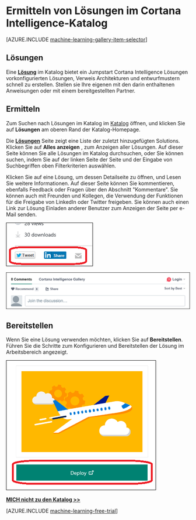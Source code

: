 <properties
    pageTitle="Cortana Intelligence Katalog Lösungen | Microsoft Azure"
    description="Ermitteln Sie im Katalog Cortana Intelligence Lösungen."
    services="machine-learning"
    documentationCenter=""
    authors="garyericson"
    manager="jhubbard"
    editor="cgronlun"/>

<tags
    ms.service="machine-learning"
    ms.workload="data-services"
    ms.tgt_pltfrm="na"
    ms.devlang="na"
    ms.topic="article"
    ms.date="10/13/2016"
    ms.author="roopalik;garye"/>


# <a name="discover-solutions-in-the-cortana-intelligence-gallery"></a>Ermitteln von Lösungen im Cortana Intelligence-Katalog

[AZURE.INCLUDE [machine-learning-gallery-item-selector](../../includes/machine-learning-gallery-item-selector.md)]

## <a name="solutions"></a>Lösungen

Eine **[Lösung](https://gallery.cortanaintelligence.com/solutions)** im Katalog bietet ein Jumpstart Cortana Intelligence Lösungen vorkonfigurierten Lösungen, Verweis Architekturen und entwurfmustern schnell zu erstellen.
Stellen sie Ihre eigenen mit den darin enthaltenen Anweisungen oder mit einem bereitgestellten Partner.  


## <a name="discover"></a>Ermitteln

  Zum Suchen nach Lösungen im Katalog im [Katalog](http://gallery.cortanaintelligence.com) öffnen, und klicken Sie auf **Lösungen** 
 am oberen Rand der Katalog-Homepage.

 Die **[Lösungen](https://gallery.cortanaintelligence.com/solutions)** 
 Seite zeigt eine Liste der zuletzt hinzugefügten Solutions.
Klicken Sie auf **Alles anzeigen** , zum Anzeigen aller Lösungen.
Auf dieser Seite können Sie alle Lösungen im Katalog durchsuchen, oder Sie können suchen, indem Sie auf der linken Seite der Seite und der Eingabe von Suchbegriffen oben Filterkriterien auswählen.

 Klicken Sie auf eine Lösung, um dessen Detailseite zu öffnen, und Lesen Sie weitere Informationen. Auf dieser Seite können Sie kommentieren, ebenfalls Feedback oder Fragen über den Abschnitt "Kommentare". Sie können auch mit Freunden und Kollegen, die Verwendung der Funktionen für die Freigabe von LinkedIn oder Twitter freigeben. Sie können auch einen Link zur Lösung Einladen anderer Benutzer zum Anzeigen der Seite per e-Mail senden.

![Dieses Element für Freunde freigeben](media\machine-learning-gallery-how-to-use-contribute-publish\share-links.png)

![Fügen Sie eigene Kommentare hinzu](media\machine-learning-gallery-how-to-use-contribute-publish\comments.png)

## <a name="deploy"></a>Bereitstellen

Wenn Sie eine Lösung verwenden möchten, klicken Sie auf **Bereitstellen**. Führen Sie die Schritte zum Konfigurieren und Bereitstellen der Lösung im Arbeitsbereich angezeigt.

![Bereitstellen einer Lösung Katalog](media\machine-learning-gallery-solutions\deploy-solution.png)



**[MICH nicht zu den Katalog >>](http://gallery.cortanaintelligence.com)**

[AZURE.INCLUDE [machine-learning-free-trial](../../includes/machine-learning-free-trial.md)]
